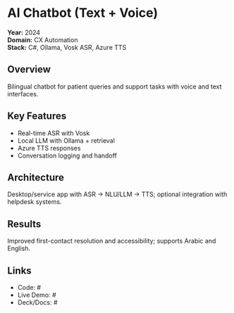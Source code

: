 # AI Chatbot (Text + Voice)

**Year:** 2024  
**Domain:** CX Automation  
**Stack:** C#, Ollama, Vosk ASR, Azure TTS

## Overview
Bilingual chatbot for patient queries and support tasks with voice and text interfaces.

## Key Features
- Real-time ASR with Vosk
- Local LLM with Ollama + retrieval
- Azure TTS responses
- Conversation logging and handoff

## Architecture
Desktop/service app with ASR → NLU/LLM → TTS; optional integration with helpdesk systems.

## Results
Improved first-contact resolution and accessibility; supports Arabic and English.

## Links
- Code: #
- Live Demo: #
- Deck/Docs: #
